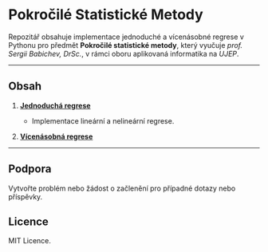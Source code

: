 # Pokročilé Statistické Metody

Repozitář obsahuje implementace jednoduché a vícenásobné regrese v Pythonu pro předmět **Pokročilé statistické metody**, který vyučuje *prof. Sergii Babichev, DrSc.*, v rámci oboru aplikovaná informatika na *UJEP*.

---

## Obsah

1. [**Jednoduchá regrese**](#jednoduchá-regrese)
   - Implementace lineární a nelineární regrese.
  
2. [**Vícenásobná regrese**](#vícenásobná-regrese)

---

## Podpora

Vytvořte problém nebo žádost o začlenění pro případné dotazy nebo příspěvky.

## Licence

MIT Licence.
